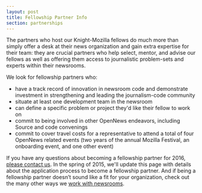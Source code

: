```yaml
---
layout: post
title: Fellowship Partner Info
section: partnerships
---
```


<p class="bodybig">The partners who host our Knight-Mozilla fellows do much more than simply offer a desk at their news organization and gain extra expertise for their team: they are crucial partners who help select, mentor, and advise our fellows as well as offering them access to journalistic problem-sets and experts within their newsrooms.</p>

We look for fellowship partners who:

* have a track record of innovation in newsroom code and demonstrate investment in strengthening and leading the journalism-code community
* situate at least one development team in the newsroom
* can define a specific problem or project they'd like their fellow to work on
* commit to being involved in other OpenNews endeavors, including Source and code convenings
* commit to cover travel costs for a representative to attend a total of four OpenNews related events (two years of the annual Mozilla Festival, an onboarding event, and one other event)

 If you have any questions about becoming a fellowship partner for 2016, [please contact us](mailto:info@opennews.org). In the spring of 2015, we'll update this page with details about the application process to become a fellowship partner. And if being a fellowship partner doesn’t sound like a fit for your organization, check out the many other ways we [work with newsrooms](/getinvolved/newspartners.html).
